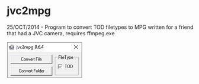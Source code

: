 # jvc2mpg
 25/OCT/2014 - Program to convert TOD filetypes to MPG written for a friend that had a JVC camera, requires ffmpeg.exe

![Screenshot](jvc2mpg-screenshot.PNG)

